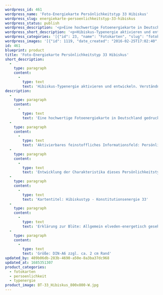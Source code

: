 ```yaml
---
wordpress_id: 461
wordpress_name: 'Foto-Energiekarte Persönlichkeitstyp 33 Hibiskus'
wordpress_slug: energiekarte-persoenlichkeitstyp-33-hibiskus
wordpress_status: publish
wordpress_description: '<p>Eine hochwertige Fotoenergiekarte in Deutschland gedruckt und in Handarbeit laminiert.  Sie ist in Postkartengröße (DIN-A6) oder kleiner gut zu transportieren und kann auch auf den Körper aufgelegt werden.</p><p>Aktivierbares feinstoffliches Informationsfeld: Persönlichkeitsenergie eines Hibiskus-Typs: Schönheit liebend, stilsicher, prunkvoll, darstellungsfreudig.<br />Entwicklung der Charakteristika dieses Persönlichkeitstyps. Stärkung der entsprechenden Persönlichkeit mit ihrer besonderen Energiequalität. Ausgleich und Veränderung ungünstiger Zustände innerhalb einer Person, die aufgrund dieser Konstitution entstanden sind. Annahme und Verständnis für einen Menschen mit dieser Persönlichkeitsenergie. Eine Stärkung der eigenen Persönlichkeitsenergie sowie die Beschäftigung mit der Energie anderer Persönlichkeiten kann insgesamt das eigene Selbstbewusstsein stärken.<br />Kartentitel: Hibiskustyp - Konstitutionsenergie 33</p><p>Erklärung zur Blüte: Allgemein elveden-energetisch gesehen steht ein Hibiskus für Liebe zur Schönheit, Wuchtigkeit, Perfektion, Gestaltungsgenuss.<br />Größe: DIN-A6 zzgl. ca. 2 cm Rand<br />Andere Formate sind individuell für Sie innerhalb weniger Tage herstellbar. Bitte kontaktieren Sie uns hierfür unter <a href="mailto:info@elvedenverlag.de">info@elvedenverlag.de</a>.</p><p>Anwendungshinweise</p>'
wordpress_short_description: '<p>Hibiskus-Typenergie aktivieren und entwickeln. Verständnis für diese Typenergie gewinnen (&#8222;Schönheit liebend, stilsicher, prunkvoll, darstellungsfreudig&#8220;)<br /><em>Hinweis: Das Wasserzeichen „Elveden Verlag Energiebild“ wird nicht mit gedruckt</em></p>'
wordpress_categories: '[{"id": 23, "name": "Fotokarten", "slug": "fotokarten"}, {"id": 37, "name": "Pers\u00f6nlichkeit", "slug": "persoenlichkeit"}, {"id": 90, "name": "Typenergie", "slug": "typenergie"}]'
wordpress_images: '[{"id": 1119, "date_created": "2016-02-25T17:02:40", "date_created_gmt": "2016-02-25T15:02:40", "date_modified": "2016-02-25T17:02:40", "date_modified_gmt": "2016-02-25T15:02:40", "src": "https://my.feenbaum.de/wp-content/uploads/2016/02/BT-33_Hibiskus_800x800-W.jpg", "name": "BT-33_Hibiskus_800x800-W", "alt": ""}]'
id: 461
blueprint: product
title: 'Foto-Energiekarte Persönlichkeitstyp 33 Hibiskus'
short_description:
  -
    type: paragraph
    content:
      -
        type: text
        text: 'Hibiskus-Typenergie aktivieren und entwickeln. Verständnis für diese Typenergie gewinnen (''Schönheit liebend, stilsicher, prunkvoll, darstellungsfreudig'')'
description:
  -
    type: paragraph
    content:
      -
        type: text
        text: 'Eine hochwertige Fotoenergiekarte in Deutschland gedruckt und in Handarbeit laminiert.  Sie ist in Postkartengröße (DIN-A6) oder kleiner gut zu transportieren und kann auch auf den Körper aufgelegt werden.'
  -
    type: paragraph
    content:
      -
        type: text
        text: 'Aktivierbares feinstoffliches Informationsfeld: Persönlichkeitsenergie eines Hibiskus-Typs: Schönheit liebend, stilsicher, prunkvoll, darstellungsfreudig.'
  -
    type: paragraph
    content:
      -
        type: text
        text: 'Entwicklung der Charakteristika dieses Persönlichkeitstyps. Stärkung der entsprechenden Persönlichkeit mit ihrer besonderen Energiequalität. Ausgleich und Veränderung ungünstiger Zustände innerhalb einer Person, die aufgrund dieser Konstitution entstanden sind. Annahme und Verständnis für einen Menschen mit dieser Persönlichkeitsenergie. Eine Stärkung der eigenen Persönlichkeitsenergie sowie die Beschäftigung mit der Energie anderer Persönlichkeiten kann insgesamt das eigene Selbstbewusstsein stärken.'
  -
    type: paragraph
    content:
      -
        type: text
        text: 'Kartentitel: Hibiskustyp - Konstitutionsenergie 33'
  -
    type: paragraph
    content:
      -
        type: text
        text: 'Erklärung zur Blüte: Allgemein elveden-energetisch gesehen steht ein Hibiskus für Liebe zur Schönheit, Wuchtigkeit, Perfektion, Gestaltungsgenuss.'
  -
    type: paragraph
    content:
      -
        type: text
        text: 'Größe: DIN-A6 zzgl. ca. 2 cm Rand'
updated_by: 489b06db-283b-4690-a50e-8a3ba37dc968
updated_at: 1685351307
product_categories:
  - fotokarten
  - persoenlichkeit
  - typenergie
product_image: BT-33_Hibiskus_800x800-W.jpg
---
```

